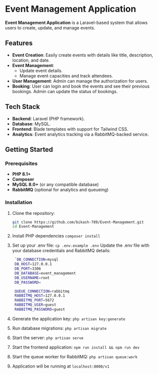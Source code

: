 # Event Management Application 

**Event Management Application** is a Laravel-based system that allows users to create, update, and manage events. 

## Features

- **Event Creation**: Easily create events with details like title, description, location, and date.
- **Event Management**:
  - Update event details.
  - Manage event capacities and track attendees.
- **User Management**: Admin can manage the authorization for users.
- **Booking**: User can login and book the events and see their previous bookings. Admin can update the status of bookings.

## Tech Stack
- **Backend**: Laravel (PHP framework).
- **Database**: MySQL.
- **Frontend**: Blade templates with support for Tailwind CSS.
- **Analytics**: Event analytics tracking via a RabbitMQ-backed service.

## Getting Started

### Prerequisites

- **PHP 8.1+**
- **Composer**
- **MySQL 8.0+** (or any compatible database)
- **RabbitMQ** (optional for analytics and queueing)

### Installation

1. Clone the repository:
   ```bash
   git clone https://github.com/bikash-789/Event-Management.git
   cd Event-Management
   
2. Install PHP dependencies
    `composer install`
3. Set up your .env file:
   `cp .env.example .env`
   Update the .env file with your database credentials and RabbitMQ details:
   ```bash
    `DB_CONNECTION=mysql
    DB_HOST=127.0.0.1
    DB_PORT=3306
    DB_DATABASE=event_management
    DB_USERNAME=root
    DB_PASSWORD=

    QUEUE_CONNECTION=rabbitmq
    RABBITMQ_HOST=127.0.0.1
    RABBITMQ_PORT=5672
    RABBITMQ_USER=guest
    RABBITMQ_PASSWORD=guest

4. Generate the application key:
    `php artisan key:generate`
   
6. Run database migrations:
    `php artisan migrate`

7. Start the server:
    `php artisan serve`

8. Start the frontend application:
   `npm run install && npm run dev`

9. Start the queue worker for RabbitMQ:
    `php artisan queue:work`

10. Application will be running at `localhost:8000/v1`

